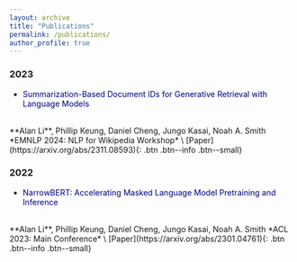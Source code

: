 ```yaml
---
layout: archive
title: "Publications"
permalink: /publications/
author_profile: true
---
```


### 2023

<!-- * <span style="color:navy">Exploring Sequence Length Redundancies in Generative Models</span>
<br>
Daniel Cheng, **Haoxin Li**, Phillip Keung, Jungo Kasai, Noah A. Smith
<br>
**To Be Submitted** -->

* <span style="color:navy">Summarization-Based Document IDs for Generative Retrieval with Language Models</span>
<br>
**Alan Li**, Phillip Keung, Daniel Cheng, Jungo Kasai, Noah A. Smith            
*EMNLP 2024: NLP for Wikipedia Workshop* \
[Paper](https://arxiv.org/abs/2311.08593){: .btn .btn--info .btn--small}

### 2022

* <span style="color:navy">NarrowBERT: Accelerating Masked Language Model Pretraining and Inference</span>
<br>
**Alan Li**, Phillip Keung, Daniel Cheng, Jungo Kasai, Noah A. Smith               
*ACL 2023: Main Conference* \
[Paper](https://arxiv.org/abs/2301.04761){: .btn .btn--info .btn--small}
